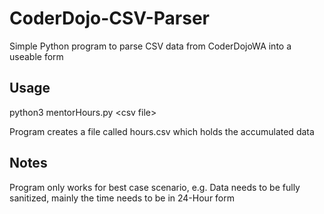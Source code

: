 # CoderDojo-CSV-Parser

Simple Python program to parse CSV data from CoderDojoWA into a useable form

## Usage
python3 mentorHours.py \<csv file\>   

Program creates a file called hours.csv which holds the accumulated data


## Notes
Program only works for best case scenario, e.g. Data needs to be fully sanitized, mainly the time needs to be in 24-Hour form
